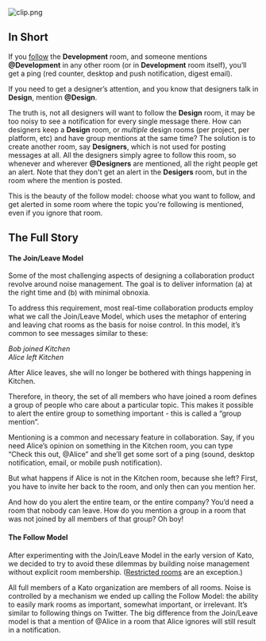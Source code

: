 ![clip.png](https://in.kato.im/e9704ffb91e62ba3533cc2f9566a20be3b5fbbeaf017c5726a4485c262b56bf3/clip.png)

## In Short
If you [follow](/articles/en/notifications/noise-control) the **Development** room, and someone mentions **@Development** in any other room (or in **Development** room itself), you’ll get a ping (red counter, desktop and push notification, digest email).

If you need to get a designer’s attention, and you know that designers talk in **Design**, mention **@Design**.

The truth is, not all designers will want to follow the **Design** room, it may be too noisy to see a notification for every single message there. How can designers keep a **Design** room, or _multiple_ design rooms (per project, per platform, etc) and have group mentions at the same time? The solution is to create another room, say **Designers**, which is not used for posting messages at all. All the designers simply agree to follow this room, so whenever and wherever **@Designers** are mentioned, all the right people get an alert. Note that they don't get an alert in the **Desigers** room, but in the room where the mention is posted.

This is the beauty of the follow model: choose what you want to follow, and get alerted in some room where the topic you're following is mentioned, even if you ignore that room.

## The Full Story
#### The Join/Leave Model
Some of the most challenging aspects of designing a collaboration product revolve around noise management. The goal is to deliver information (a) at the right time and (b) with minimal obnoxia.

To address this requirement, most real-time collaboration products employ what we call the Join/Leave Model, which uses the metaphor of entering and leaving chat rooms as the basis for noise control. In this model, it’s common to see messages similar to these:

_Bob joined Kitchen_  
_Alice left Kitchen_

After Alice leaves, she will no longer be bothered with things happening in Kitchen.

Therefore, in theory, the set of all members who have joined a room defines a group of people who care about a particular topic. This makes it possible to alert the entire group to something important - this is called a “group mention”.

Mentioning is a common and necessary feature in collaboration. Say, if you need  Alice’s opinion on something in the Kitchen room, you can type “Check this out, @Alice” and she’ll get some sort of a ping (sound, desktop notification, email, or mobile push notification).

But what happens if Alice is not in the Kitchen room, because she left? First, you have to invite her back to the room, and only then can you mention her.

And how do you alert the entire team, or the entire company? You’d need a room that nobody can leave. How do you mention a group in a room that was not joined by all members of that group? Oh boy!

#### The Follow Model
After experimenting with the Join/Leave Model in the early version of Kato, we decided to try to avoid these dilemmas by building noise management without explicit room membership. ([Restricted rooms](/articles/en/general/cheatsheet#restricted-rooms) are an exception.)

All full members of a Kato organization are members of all rooms.  Noise is controlled by a mechanism we ended up calling the Follow Model: the ability to easily mark rooms as important, somewhat important, or irrelevant. It’s similar to following things on Twitter. The big difference from the Join/Leave model is that a mention of @Alice in a room that Alice ignores will still result in a notification.
